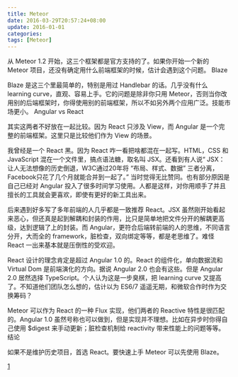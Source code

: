 ```yaml
---
title: Meteor
date: 2016-03-29T20:57:24+08:00
update: 2016-01-01
categories:
tags: [Meteor]
---
```



从 Meteor 1.2 开始，这三个框架都是官方支持的了。如果你开始一个新的 Meteor 项目，还没有确定用什么前端框架的时候，估计会遇到这个问题。
Blaze

Blaze 是这三个里最简单的，特别是用过 Handlebar 的话。几乎没有什么 learning curve，直观、容易上手。它的问题是除非你只用 Meteor，否则当你改用别的后端框架时，你得使用别的前端框架，所以不如另外两个应用广泛。技能市场更小。
Angular vs React

其实这两者不好放在一起比较。因为 React 只涉及 View，而 Angular 是一个完整的前端框架。这里只是比较他们作为 View 的场景。

我曾经是一个 React 黑。因为 React 咋一看把啥都混在一起写。HTML，CSS 和 JavaScript 混在一个文件里，搞点语法糖，取名叫 JSX。还看到有人说“ JSX：让人无法想像的历史倒退，W3C通过20年将 “布局、样式、数据” 三者分离，Facebook只花了几个月就能合并到一起了。” 当时觉得无比赞同。也有部分原因是自己已经对 Angular 投入了很多时间学习使用。人都是这样，对你用顺手了并且擅长的工具就会更喜欢，即使有更好的新工具出来。

后来遇到好多写了多年前端的人几乎都是一致推荐 React。JSX 虽然刚开始看起来恶心，但还真是起到解耦和封装的作用，比只是简单地把文件分开的解耦更高级，达到逻辑了上的封装。而 Angular，更符合后端转前端的人的思维，不同语言分开，大而全的 framework，脏检查，双向绑定等等，都是老思维了。难怪 React 一出来基本就是压倒性的受欢迎。

React 设计的理念肯定是超过 Angular 1.0 的。React 的组件化，单向数据流和 Virtual Dom 是前端演化的方向。据说 Angular 2.0 也会有这些。但是 Angular 2.0 居然选择 TypeScript。个人认为这是一步臭棋，把 learning curve 又提高了。不知道他们团队怎么想的，估计以为 ES6/7 遥遥无期，和微软合作时作为交换筹码？

Meteor 可以作为 React 的一种 Flux 实现，他们两者的 Reactive 特性是很匹配的。Angular 1.0 虽然号称也可以做到，但是实现并不理想。比如在异步时你得自己使用 $digest 来手动更新；脏检查机制给 reactivity 带来性能上的问题等等。
结论

如果不是维护历史项目，首选 React。要快速上手 Meteor 可以先使用 Blaze。

[1](https://cnodejs.org/topic/563f0e218e90ab7c391e9f5f)
